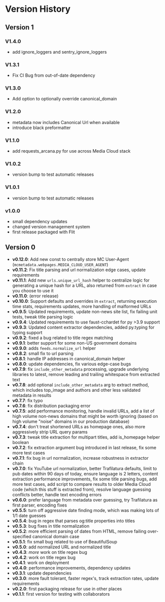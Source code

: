 Version History
===============

Version 1
---------

### V1.4.0
* add ignore_loggers and sentry_ignore_loggers

### V1.3.1
* Fix CI Bug from out-of-date dependency

### V1.3.0
* Add option to optionally override canonical_domain 

### V1.2.0
* metadata now includes Canonical Url when available
* introduce black preformatter

### V1.1.0
* add requests_arcana.py for use across Media Cloud stack

### V1.0.2
* version bump to test automatic releases

### V1.0.1
* version bump to test automatic releases

### v1.0.0
* small dependency updates
* changed version management system
* first release packaged with Flit


Version 0
---------

* __v0.12.0__: Add new const to centrally store MC User-Agent (`mcmetadata.webpages.MEDIA_CLOUD_USER_AGENT`)
* __v0.11.2__: Fix title parsing and url normalization edge cases, update requirements
* __v0.11.1__: Add new `urls.unique_url_hash` helper to centralize logic for generating a unique hash for a URL, also
               returned from `extract` in case you choose to use it
* __v0.11.0__: (error release)
* __v0.10.0__: Support defaults and overrides in `extract`, returning execution time stats, requirements updates, more
               handling of malformed URLs
* __v0.9.5__: Updated requirements, update non-news site list, fix failing unit tests, tweak title parsing logic
* __v0.9.4__: Updated requirements to use faust-cchardet for py >3.9 support
* __v0.9.3__: Updated content extractor dependencies, added py.typing for typing support
* __v0.9.2__: fixed a bug related to title regex matching
* __v0.9.1__: better support for some non-US government domains
* __v0.9.0__: adds `feeds.normalize_url` helper
* __v0.8.2__: small fix to url parsing
* __v0.8.1__: handle IP addresses in canonical_domain helper
* __v0.8.0__: update dependencies, fix various edge-case bugs
* __v0.7.9__: fix `include_other_metadata` processing, upgrade underlying libraries to latest, remove leading and
              trailing whitespace from extracted text
* __v0.7.8__: add optional `include_other_metadata` arg to extract method, which includes top_image and authors and
              other less validated metadata in results
* __v0.7.7__: fix typo
* __v0.7.6__: fix distribution packaging error
* __v0.7.5__: add performance monitoring, handle invalid URLs, add a list of high volume non-news domains that might be
              worth ignoring (based on high volume "noise" domains in our production database)
* __v0.7.4__: don't treat shortened URLs as homepage ones, also more aggressively strip URL query params
* __v0.7.3__: tweak title extraction for multipart titles, add is_homepage helper boolean
* __v0.7.2__: fix extraction argument bug introduced in last release, fix some more test cases
* __v0.7.1__: fix bug in url normalization, increase robustness in extractor chain
* __v0.7.0__: fix YouTube url normalization, better Trafilatura defaults, limit to pub dates within 90 days of today,
              ensure language is 2 letters, content extraction performance improvements, fix some title parsing bugs,
              add more test cases, add script to compare results to older Media Cloud code (which this stuff is
              extracted from), resolve language guessing conflicts better, handle text encoding errors
* __v0.6.0__: prefer language from metadata over guessing, try Trafilatura as first parser, encoding fixes
* __v0.5.5__: turn off aggressive date finding mode, which was making lots of 1/1 date guesses
* __v0.5.4__: bug in regex that parses og:title properties into titles
* __v0.5.3__: bug fixes in title normalization
* __v0.5.2__: more efficient parsing of dates from HTML, remove failing over-specified canonical domain case
* __v0.5.1__: fix small bug related to use of BeautifulSoup
* __v0.5.0__: add normalized URL and normalized title
* __v0.4.3__: *more* work on title regex bug
* __v0.4.2__: work on title regex bug
* __v0.4.1__: work on deployment
* __v0.4.0__: performance improvements, dependency updates
* __v0.3.1__: update dependencies
* __v0.3.0__: more fault tolerant, faster regex's, track extraction rates, update requirements
* __v0.2.0__: first packaging release for use in other places
* __v0.1.1__: first version for testing with collaborators
